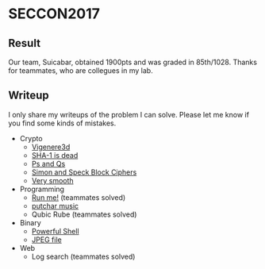 # SECCON2017
## Result
Our team, Suicabar, obtained 1900pts and was graded in 85th/1028.
Thanks for teammates, who are collegues in my lab.

## Writeup
I only share my writeups of the problem I can solve.
Please let me know if you find some kinds of mistakes.

* Crypto
  * [Vigenere3d](https://github.com/Y011D4/SECCON2017/tree/master/Crypto/Vigenere3d)
  * [SHA-1 is dead](https://github.com/Y011D4/SECCON2017/tree/master/Crypto/SHA-1_is_dead)
  * [Ps and Qs](https://github.com/Y011D4/SECCON2017/tree/master/Crypto/Ps_and_Qs)
  * [Simon and Speck Block Ciphers](https://github.com/Y011D4/SECCON2017/tree/master/Crypto/Simon_and_Speck_Block_Ciphers)
  * [Very smooth](https://github.com/Y011D4/SECCON2017/tree/master/Crypto/Very_smooth)
* Programming
  * [Run me!](https://github.com/Y011D4/SECCON2017/tree/master/Programming/Run_me) (teammates solved)
  * [putchar music](https://github.com/Y011D4/SECCON2017/tree/master/Programming/putchar_music)
  * Qubic Rube (teammates solved)
* Binary
  * [Powerful Shell](https://github.com/Y011D4/SECCON2017/tree/master/Binary/Powerful_Shell)
  * [JPEG file](https://github.com/Y011D4/SECCON2017/tree/master/Binary/JPEG)
* Web
  * Log search (teammates solved)
